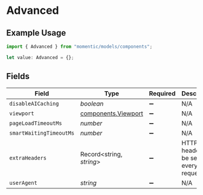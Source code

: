 # Advanced

## Example Usage

```typescript
import { Advanced } from "momentic/models/components";

let value: Advanced = {};
```

## Fields

| Field                                                      | Type                                                       | Required                                                   | Description                                                |
| ---------------------------------------------------------- | ---------------------------------------------------------- | ---------------------------------------------------------- | ---------------------------------------------------------- |
| `disableAICaching`                                         | *boolean*                                                  | :heavy_minus_sign:                                         | N/A                                                        |
| `viewport`                                                 | [components.Viewport](../../models/components/viewport.md) | :heavy_minus_sign:                                         | N/A                                                        |
| `pageLoadTimeoutMs`                                        | *number*                                                   | :heavy_minus_sign:                                         | N/A                                                        |
| `smartWaitingTimeoutMs`                                    | *number*                                                   | :heavy_minus_sign:                                         | N/A                                                        |
| `extraHeaders`                                             | Record<string, *string*>                                   | :heavy_minus_sign:                                         | HTTP headers to be sent on every request                   |
| `userAgent`                                                | *string*                                                   | :heavy_minus_sign:                                         | N/A                                                        |